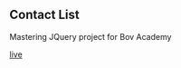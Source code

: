 ## Contact List 

Mastering JQuery project for Bov Academy

[live](https://github.com/jjs88/md-ajax-contact-list)